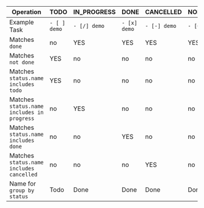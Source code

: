 <!-- placeholder to force blank line before table -->

|  Operation |  TODO | IN_PROGRESS | DONE | CANCELLED | NON_TASK |
|  ----- |  ----- | ----- | ----- | ----- | ----- |
|  Example Task |  `- [ ] demo` | `- [/] demo` | `- [x] demo` | `- [-] demo` | `- [~] demo` |
|  Matches `done` |  no | YES | YES | YES | YES |
|  Matches `not done` |  YES | no | no | no | no |
|  Matches `status.name includes todo` |  YES | no | no | no | no |
|  Matches `status.name includes in progress` |  no | YES | no | no | no |
|  Matches `status.name includes done` |  no | no | YES | no | no |
|  Matches `status.name includes cancelled` |  no | no | no | YES | no |
|  Name for `group by status` |  Todo | Done | Done | Done | Done |


<!-- placeholder to force blank line after table -->
